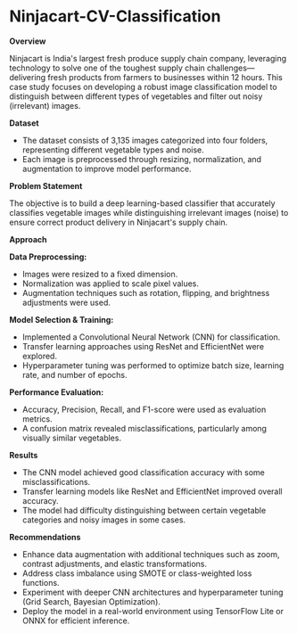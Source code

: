 # Ninjacart-CV-Classification

**Overview**

Ninjacart is India's largest fresh produce supply chain company, leveraging technology to solve one of the toughest supply chain challenges—delivering fresh products from farmers to businesses within 12 hours. This case study focuses on developing a robust image classification model to distinguish between different types of vegetables and filter out noisy (irrelevant) images.

**Dataset**

- The dataset consists of 3,135 images categorized into four folders, representing different vegetable types and noise.
- Each image is preprocessed through resizing, normalization, and augmentation to improve model performance.

**Problem Statement**

The objective is to build a deep learning-based classifier that accurately classifies vegetable images while distinguishing irrelevant images (noise) to ensure correct product delivery in Ninjacart's supply chain.

**Approach**

**Data Preprocessing:**

- Images were resized to a fixed dimension.
- Normalization was applied to scale pixel values.
- Augmentation techniques such as rotation, flipping, and brightness adjustments were used.

**Model Selection & Training:** 

- Implemented a Convolutional Neural Network (CNN) for classification.
- Transfer learning approaches using ResNet and EfficientNet were explored.
- Hyperparameter tuning was performed to optimize batch size, learning rate, and number of epochs.

**Performance Evaluation:**

- Accuracy, Precision, Recall, and F1-score were used as evaluation metrics.
- A confusion matrix revealed misclassifications, particularly among visually similar vegetables.

**Results**

- The CNN model achieved good classification accuracy with some misclassifications.
- Transfer learning models like ResNet and EfficientNet improved overall accuracy.
- The model had difficulty distinguishing between certain vegetable categories and noisy images in some cases.

**Recommendations**

- Enhance data augmentation with additional techniques such as zoom, contrast adjustments, and elastic transformations.
- Address class imbalance using SMOTE or class-weighted loss functions.
- Experiment with deeper CNN architectures and hyperparameter tuning (Grid Search, Bayesian Optimization).
- Deploy the model in a real-world environment using TensorFlow Lite or ONNX for efficient inference.
